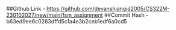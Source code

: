 ##Github Link - https://github.com/devanshjangid2005/CS322M-230102027/new/main/fsm_assignment
##Commit Hash - b63ed9ee6c0263dffd5c1a4e3b2ceb1edf6a0cd5
